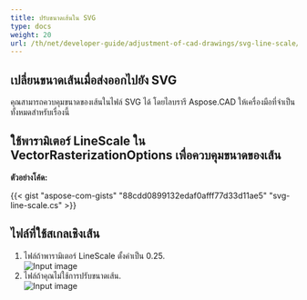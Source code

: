 ```yaml
---
title: ปรับขนาดเส้นใน SVG
type: docs
weight: 20
url: /th/net/developer-guide/adjustment-of-cad-drawings/svg-line-scale/
---
```



## **เปลี่ยนขนาดเส้นเมื่อส่งออกไปยัง SVG**

คุณสามารถควบคุมขนาดของเส้นในไฟล์ SVG ได้ โดยไลบรารี Aspose.CAD ให้เครื่องมือที่จำเป็นทั้งหมดสำหรับเรื่องนี้

## **ใช้พารามิเตอร์ LineScale ใน VectorRasterizationOptions เพื่อควบคุมขนาดของเส้น**

**ตัวอย่างโค้ด:**

{{< gist "aspose-com-gists" "88cdd0899132edaf0afff77d33d11ae5" "svg-line-scale.cs" >}}


## ไฟล์ที่ใช้สเกลเชิงเส้น
1. ไฟล์ถ้าพารามิเตอร์ LineScale ตั้งค่าเป็น 0.25.<br>
![Input image](/_assets/guide/svg/line_scale_0.25.png)<br>
1. ไฟล์ถ้าคุณไม่ใช้การปรับขนาดเส้น.<br>
![Input image](/_assets/guide/svg/basic_options.png)<br>
